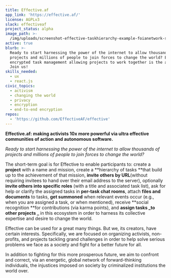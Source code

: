 ```yaml
---
title: Effective.af
app_link: 'https://effective.af/'
license: AGPLv3
slack: effectiveaf
project_status: alpha
image_path: >-
  /img/uploads/screenshot-effective-taskhierarchy-example-foianetwork-screenshot_2018-12-16_14-48-09.png
active: true
blurb: >-
  Ready to start harnessing the power of the internet to allow thousands of
  projects and millions of people to join forces to change the world? End-to-end
  encrypted task management allowing projects to work together is the answer.
  Join us!
skills_needed:
  - ux
  - react.js
civic_topics:
  - activism
  - changing the world
  - privacy
  - encryption
  - end-to-end encryption
repos:
  - 'https://github.com/EffectiveAF/effective'
---
```

**Effective.af: making activists 10x more powerful via ultra effective communities of action and autonomous software.**

_Ready to start harnessing the power of the internet to allow thousands of projects and millions of people to join forces to change the world?_

The short-term goal is for Effective to enable participants to: create a **project** with a name and mission, create a **hierarchy of tasks **that build up to the achievement of that mission, **invite others by URL**(without requiring invitees to hand over their email address to the server), optionally **invite others into specific roles** (with a title and associated task list), ask for help or clarify the assigned tasks in **per-task chat rooms**, attach **files and documents** to tasks, **get summoned** when relevant events occur (e.g., when you are assigned a task, or when mentioned), receive **social recognition **for contributions (via karma points), and **assign tasks _to other projects _** in this ecosystem in order to harness its collective expertise and
desire to change the world.

Effective can be used for a great many things.  But we, its creators, have certain interests.  Specifically, we are focused on organizing activists, non-profits, and projects tackling grand challenges in order to help solve serious problems we face as a society and fight for a better future for all.

In addition to fighting for this more prosperous future, we aim to confront and correct, via an energetic, global network of forward-thinking individuals, the injustices imposed on society by criminalized institutions the world over.

